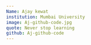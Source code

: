 ```yaml
---
Name: Ajay kewat
institution: Mumbai University
image: Aj-github-code.jpg 
quote: Never stop learning
github: Aj-github-code
---
```

